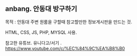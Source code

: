 ## anbang. 안동대 방구하기

목적 : 안동대 주변 원룸을 구할때 참고할만한 정보게시판을 만드는 것.

HTML, CSS, JS, PHP, MYSQL 사용.

참고한 유튜브. 유니다고/서기
.
 https://www.youtube.com/c/%EC%84%9C%EA%B8%B0
